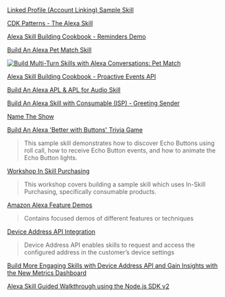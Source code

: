 [Linked Profile (Account Linking) Sample Skill](https://github.com/alexa/skill-sample-nodejs-linked-profile#linked-profile-account-linking-sample-skill)

[CDK Patterns - The Alexa Skill](https://github.com/cdk-patterns/serverless/tree/main/the-alexa-skill)

[Alexa Skill Building Cookbook - Reminders Demo](https://github.com/alexa/alexa-cookbook/tree/feature-demos/feature-demos/skill-demo-reminders)

[Build An Alexa Pet Match Skill](https://github.com/alexa/skill-sample-nodejs-petmatch)

[![Build Multi-Turn Skills with Alexa Conversations: Pet Match](https://img.youtube.com/vi/-UVulz5vCUc/0.jpg)](https://www.youtube.com/watch?v=-UVulz5vCUc)

[Alexa Skill Building Cookbook - Proactive Events API](https://github.com/alexa/alexa-cookbook/tree/master/feature-demos/skill-demo-proactive-events)

[Build An Alexa APL & APL for Audio Skill](https://github.com/alexa/skill-sample-nodejs-pet-tales)

[Build An Alexa Skill with Consumable (ISP) - Greeting Sender](https://github.com/alexa/skill-sample-nodejs-consumable-hello-world)

[Name The Show](https://github.com/alexa/skill-sample-nodejs-name-the-show)

[Build An Alexa 'Better with Buttons' Trivia Game](https://github.com/alexa/skill-sample-nodejs-buttons-trivia)

> This sample skill demonstrates how to discover Echo Buttons using roll call, how to receive Echo Button events, and how to animate the Echo Button lights.

[Workshop In Skill Purchasing](https://github.com/alexa/workshop-in-skill-purchasing)

> This workshop covers building a sample skill which uses In-Skill Purchasing, specifically consumable products.

[Amazon Alexa Feature Demos](https://github.com/alexa/alexa-cookbook/tree/master/feature-demos)

> Contains focused demos of different features or techniques

[Device Address API Integration](https://github.com/alexa/skill-sample-node-device-address-api)

> Device Address API enables skills to request and access the configured address in the customer’s device settings

[Build More Engaging Skills with Device Address API and Gain Insights with the New Metrics Dashboard](https://developer.amazon.com/blogs/alexa/post/75db99e4-dc77-42d1-89d1-aa8b41301324/build-more-engaging-skills-with-device-address-api-and-gain-insights-with-the-new-metrics-dashboard)

[Alexa Skill Guided Walkthrough using the Node.js SDK v2](https://github.com/alexa/alexa-guided-walkthrough-using-node-sdk/tree/727be648b0522f8620f0e3961dfe232c70753822)
